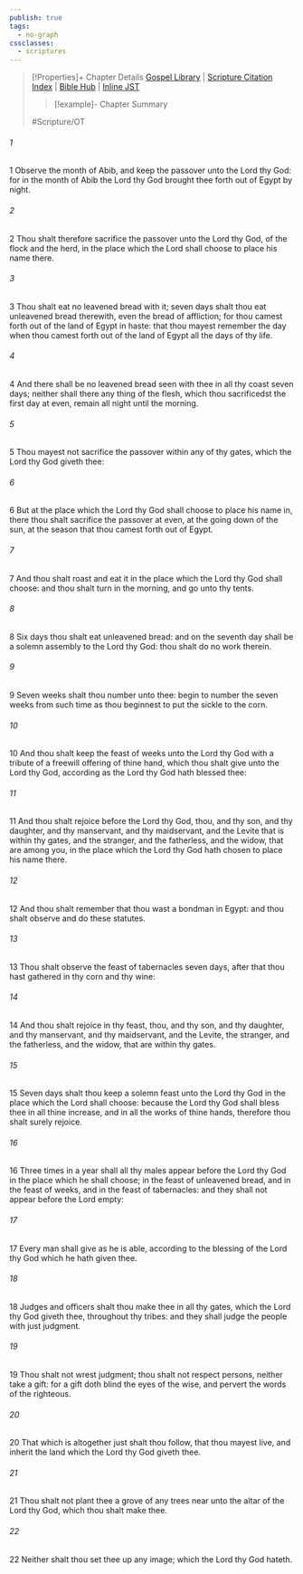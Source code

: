 ```yaml
---
publish: true
tags:
  - no-graph
cssclasses:
  - scriptures
---
```

>[!Properties]+ Chapter Details
>[Gospel Library](https://churchofjesuschrist.org/study/scriptures/ot/deut/16?lang=eng)    |    [Scripture Citation Index](https://scriptures.byu.edu/#06910::c06910)    |    [Bible Hub](https://biblehub.com/deuteronomy/16.htm)    |    [Inline JST](https://scripturetoolbox.com/html/ic/Deuteronomy/16.html)
>>[!example]- Chapter Summary
>> 
> 
>
>#Scripture/OT
###### 1
1 Observe the month of Abib, and keep the passover unto the Lord thy God: for in the month of Abib the Lord thy God brought thee forth out of Egypt by night.
###### 2
2 Thou shalt therefore sacrifice the passover unto the Lord thy God, of the flock and the herd, in the place which the Lord shall choose to place his name there.
###### 3
3 Thou shalt eat no leavened bread with it; seven days shalt thou eat unleavened bread therewith, even the bread of affliction; for thou camest forth out of the land of Egypt in haste: that thou mayest remember the day when thou camest forth out of the land of Egypt all the days of thy life.
###### 4
4 And there shall be no leavened bread seen with thee in all thy coast seven days; neither shall there any thing of the flesh, which thou sacrificedst the first day at even, remain all night until the morning.
###### 5
5 Thou mayest not sacrifice the passover within any of thy gates, which the Lord thy God giveth thee:
###### 6
6 But at the place which the Lord thy God shall choose to place his name in, there thou shalt sacrifice the passover at even, at the going down of the sun, at the season that thou camest forth out of Egypt.
###### 7
7 And thou shalt roast and eat it in the place which the Lord thy God shall choose: and thou shalt turn in the morning, and go unto thy tents.
###### 8
8 Six days thou shalt eat unleavened bread: and on the seventh day shall be a solemn assembly to the Lord thy God: thou shalt do no work therein.
###### 9
9 Seven weeks shalt thou number unto thee: begin to number the seven weeks from such time as thou beginnest to put the sickle to the corn.
###### 10
10 And thou shalt keep the feast of weeks unto the Lord thy God with a tribute of a freewill offering of thine hand, which thou shalt give unto the Lord thy God, according as the Lord thy God hath blessed thee:
###### 11
11 And thou shalt rejoice before the Lord thy God, thou, and thy son, and thy daughter, and thy manservant, and thy maidservant, and the Levite that is within thy gates, and the stranger, and the fatherless, and the widow, that are among you, in the place which the Lord thy God hath chosen to place his name there.
###### 12
12 And thou shalt remember that thou wast a bondman in Egypt: and thou shalt observe and do these statutes.
###### 13
13 Thou shalt observe the feast of tabernacles seven days, after that thou hast gathered in thy corn and thy wine:
###### 14
14 And thou shalt rejoice in thy feast, thou, and thy son, and thy daughter, and thy manservant, and thy maidservant, and the Levite, the stranger, and the fatherless, and the widow, that are within thy gates.
###### 15
15 Seven days shalt thou keep a solemn feast unto the Lord thy God in the place which the Lord shall choose: because the Lord thy God shall bless thee in all thine increase, and in all the works of thine hands, therefore thou shalt surely rejoice.
###### 16
16 Three times in a year shall all thy males appear before the Lord thy God in the place which he shall choose; in the feast of unleavened bread, and in the feast of weeks, and in the feast of tabernacles: and they shall not appear before the Lord empty:
###### 17
17 Every man shall give as he is able, according to the blessing of the Lord thy God which he hath given thee.
###### 18
18 Judges and officers shalt thou make thee in all thy gates, which the Lord thy God giveth thee, throughout thy tribes: and they shall judge the people with just judgment.
###### 19
19 Thou shalt not wrest judgment; thou shalt not respect persons, neither take a gift: for a gift doth blind the eyes of the wise, and pervert the words of the righteous.
###### 20
20 That which is altogether just shalt thou follow, that thou mayest live, and inherit the land which the Lord thy God giveth thee.
###### 21
21 Thou shalt not plant thee a grove of any trees near unto the altar of the Lord thy God, which thou shalt make thee.
###### 22
22 Neither shalt thou set thee up any image; which the Lord thy God hateth.
